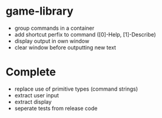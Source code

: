 game-library
============

* group commands in a container
* add shortcut perfix to command ([0]-Help, [1]-Describe)
* display output in own window
* clear window before outputting new text

Complete
========

* replace use of primitive types (command strings)
* extract user input
* extract display
* seperate tests from release code
